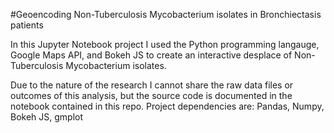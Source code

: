 #Geoencoding Non-Tuberculosis Mycobacterium isolates in Bronchiectasis patients

In this Jupyter Notebook project I used the Python programming langauge, Google Maps API, and Bokeh JS to create an interactive desplace of Non-Tuberculosis Mycobacterium isolates.

Due to the nature of the research I cannot share the raw data files or outcomes of this analysis, but the source code is documented in the notebook contained in this repo. Project dependencies are: Pandas, Numpy, Bokeh JS, gmplot

